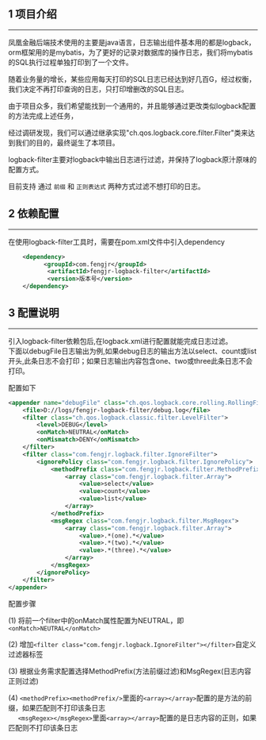 ## 1 项目介绍
---
   凤凰金融后端技术使用的主要是java语言，日志输出组件基本用的都是logback，orm框架用的是mybatis，为了更好的记录对数据库的操作日志，我们将mybatis的SQL执行过程单独打印到了一个文件。
   
   随着业务量的增长，某些应用每天打印的SQL日志已经达到好几百G，经过权衡，我们决定不再打印查询的日志，只打印增删改的SQL日志。
   
   由于项目众多，我们希望能找到一个通用的，并且能够通过更改类似logback配置的方法完成上述任务，
   
   经过调研发现，我们可以通过继承实现"ch.qos.logback.core.filter.Filter"类来达到我们的目的，最终诞生了本项目。
   
   logback-filter主要对logback中输出日志进行过滤，并保持了logback原汁原味的配置方式。
   
   目前支持 通过 ```前缀``` 和 ```正则表达式``` 两种方式过滤不想打印的日志。

## 2 依赖配置
---
   在使用logback-filter工具时，需要在pom.xml文件中引入dependency
```xml
    <dependency>
          <groupId>com.fengjr</groupId>
           <artifactId>fengjr-logback-filter</artifactId>
           <version>版本号</version>
    </dependency>
```
## 3 配置说明
---
  引入logback-filter依赖包后,在logback.xml进行配置就能完成日志过滤。  
  下面以debugFile日志输出为例,如果debug日志的输出方法以select、count或list开头,此条日志不会打印；如果日志输出内容包含one、two或three此条日志不会打印。
  
配置如下

```xml
<appender name="debugFile" class="ch.qos.logback.core.rolling.RollingFileAppender">
    <file>D://logs/fengjr-logback-filter/debug.log</file>
    <filter class="ch.qos.logback.classic.filter.LevelFilter">
        <level>DEBUG</level>
        <onMatch>NEUTRAL</onMatch>
        <onMismatch>DENY</onMismatch>
    </filter>
    <filter class="com.fengjr.logback.filter.IgnoreFilter">
        <ignorePolicy class="com.fengjr.logback.filter.IgnorePolicy">
            <methodPrefix class="com.fengjr.logback.filter.MethodPrefix">
                <array class="com.fengjr.logback.filter.Array">
                    <value>select</value>
                    <value>count</value>
                    <value>list</value>
                </array>
            </methodPrefix>
            <msgRegex class="com.fengjr.logback.filter.MsgRegex">
                <array class="com.fengjr.logback.filter.Array">
                    <value>.*(one).*</value>
                    <value>.*(two).*</value>
                    <value>.*(three).*</value>
                </array>
            </msgRegex>
        </ignorePolicy>
    </filter>
</appender>
```
配置步骤

  (1) 将前一个filter中的onMatch属性配置为NEUTRAL，即```<onMatch>NEUTRAL</onMatch> ``` 
  
  (2) 增加```<filter class="com.fengjr.logback.IgnoreFilter"></filter>```自定义过滤器标签  
  
  (3) 根据业务需求配置选择MethodPrefix(方法前缀过滤)和MsgRegex(日志内容正则过滤)
  
  (4) ```<methodPrefix><methodPrefix/>```里面的```<array></array>```配置的是方法的前缀，如果匹配则不打印该条日志  
      &nbsp;&nbsp;&nbsp;&nbsp;&nbsp;```<msgRegex></msgRegex>```里面```<array></array>```配置的是日志内容的正则，如果匹配则不打印该条日志